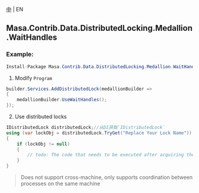[中](README.zh-CN.md) | EN

## Masa.Contrib.Data.DistributedLocking.Medallion.WaitHandles

### Example:

```c#
Install-Package Masa.Contrib.Data.DistributedLocking.Medallion.WaitHandles
```

1. Modify `Program`

``` C#
builder.Services.AddDistributedLock(medallionBuilder =>
{
    medallionBuilder.UseWaitHandles();
});
```

2. Use distributed locks

``` C#
IDistributedLock distributedLock;//从DI获取`IDistributedLock`
using (var lockObj = distributedLock.TryGet("Replace Your Lock Name"))
{
    if (lockObj != null)
    {
        // todo: The code that needs to be executed after acquiring the distributed lock
    }
}
```

> Does not support cross-machine, only supports coordination between processes on the same machine